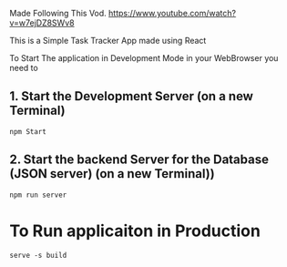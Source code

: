 Made Following This Vod.
https://www.youtube.com/watch?v=w7ejDZ8SWv8


This is a  Simple Task Tracker App made using React

To Start The application in Development Mode in your WebBrowser you need to 
## 1. Start the Development Server (on a new Terminal)
```
npm Start
```

## 2. Start the backend Server for the Database (JSON server) (on a new Terminal))
```
npm run server
```
    
# To Run applicaiton in Production
```
serve -s build
```
